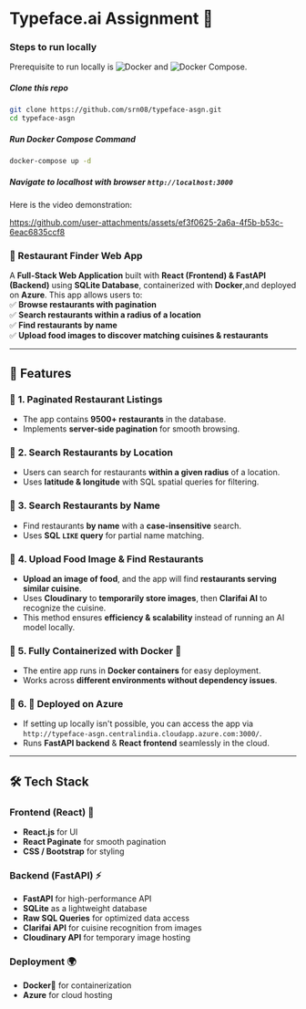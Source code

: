 # Typeface.ai Assignment 🚀

### Steps to run locally
Prerequisite to run locally is ![Docker](https://www.docker.com/) and ![Docker Compose](https://docs.docker.com/compose/).

##### Clone this repo
```bash
git clone https://github.com/srn08/typeface-asgn.git
cd typeface-asgn
```
##### Run Docker Compose Command
```bash
docker-compose up -d
```
##### Navigate to localhost with browser `http://localhost:3000`


Here is the video demonstration:



https://github.com/user-attachments/assets/ef3f0625-2a6a-4f5b-b53c-6eac6835ccf8

### **🚀 Restaurant Finder Web App**

A **Full-Stack Web Application** built with **React (Frontend) & FastAPI (Backend)** using **SQLite Database**, containerized with **Docker**,and deployed on **Azure**. This app allows users to:  
✅ **Browse restaurants with pagination**  
✅ **Search restaurants within a radius of a location**  
✅ **Find restaurants by name**  
✅ **Upload food images to discover matching cuisines & restaurants**

---

## **🌟 Features**

### 📌 **1. Paginated Restaurant Listings**

- The app contains **9500+ restaurants** in the database.
- Implements **server-side pagination** for smooth browsing.

### 📌 **2. Search Restaurants by Location**

- Users can search for restaurants **within a given radius** of a location.
- Uses **latitude & longitude** with SQL spatial queries for filtering.

### 📌 **3. Search Restaurants by Name**

- Find restaurants **by name** with a **case-insensitive** search.
- Uses **SQL `LIKE` query** for partial name matching.

### 📌 **4. Upload Food Image & Find Restaurants**

- **Upload an image of food**, and the app will find **restaurants serving similar cuisine**.
- Uses **Cloudinary** to **temporarily store images**, then **Clarifai AI** to recognize the cuisine.
- This method ensures **efficiency & scalability** instead of running an AI model locally.

### 📌 **5. Fully Containerized with Docker 🐳**

- The entire app runs in **Docker containers** for easy deployment.
- Works across **different environments without dependency issues**.

### 📌 **6. 🚀 Deployed on Azure**
- If setting up locally isn't possible, you can access the app via `http://typeface-asgn.centralindia.cloudapp.azure.com:3000/`.
- Runs **FastAPI backend** & **React frontend** seamlessly in the cloud.

---

## **🛠️ Tech Stack**

### **Frontend (React) 🎨**

- **React.js** for UI
- **React Paginate** for smooth pagination
- **CSS / Bootstrap** for styling

### **Backend (FastAPI) ⚡**

- **FastAPI** for high-performance API
- **SQLite** as a lightweight database
- **Raw SQL Queries** for optimized data access
- **Clarifai API** for cuisine recognition from images
- **Cloudinary API** for temporary image hosting

### **Deployment 🌍**
- **Docker**🐳 for containerization
- **Azure** for cloud hosting
